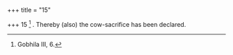 +++
title = "15"

+++
15 [^11] . Thereby (also) the cow-sacrifice has been declared.


[^11]:  Gobhila III, 6.
